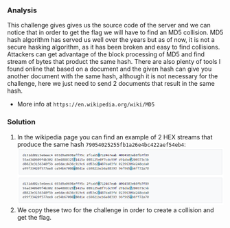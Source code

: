 ### Analysis
This challenge gives gives us the source code of the server and we can notice that in order to get the flag we will have to find an MD5 collision. MD5 hash algorithm has served us well over the years but as of now, it is not a secure hasking algorithm, as it has been broken and easy to find collisions. Attackers can get advantage of the block processing of MD5 and find stream of bytes that product the same hash. There are also plenty of tools I found online that based on a document and the given hash can give you another document with the same hash, although it is not necessary for the challenge, here we just need to send 2 documents that result in the same hash.
* More info at `https://en.wikipedia.org/wiki/MD5`

### Solution
1. In the wikipedia page you can find an example of 2 HEX streams that produce the same hash `79054025255fb1a26e4bc422aef54eb4`:
![alt text](image.png)
2. We copy these two for the challenge in order to create a collision and get the flag.

